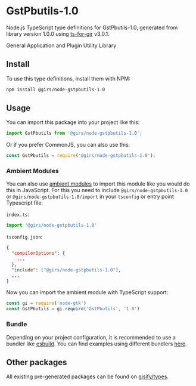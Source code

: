 
# GstPbutils-1.0

Node.js TypeScript type definitions for GstPbutils-1.0, generated from library version 1.0.0 using [ts-for-gir](https://github.com/gjsify/ts-for-gir) v3.0.1.

General Application and Plugin Utility Library

## Install

To use this type definitions, install them with NPM:
```bash
npm install @girs/node-gstpbutils-1.0
```

## Usage

You can import this package into your project like this:
```ts
import GstPbutils from '@girs/node-gstpbutils-1.0';
```

Or if you prefer CommonJS, you can also use this:
```ts
const GstPbutils = require('@girs/node-gstpbutils-1.0');
```

### Ambient Modules

You can also use [ambient modules](https://github.com/gjsify/ts-for-gir/tree/main/packages/cli#ambient-modules) to import this module like you would do this in JavaScript.
For this you need to include `@girs/node-gstpbutils-1.0` or `@girs/node-gstpbutils-1.0/import` in your `tsconfig` or entry point Typescript file:

`index.ts`:
```ts
import '@girs/node-gstpbutils-1.0'
```

`tsconfig.json`:
```json
{
  "compilerOptions": {
    ...
  },
  "include": ["@girs/node-gstpbutils-1.0"],
  ...
}
```

Now you can import the ambient module with TypeScript support: 

```ts
const gi = require('node-gtk')
const GstPbutils = gi.require('GstPbutils', '1.0')
```


### Bundle

Depending on your project configuration, it is recommended to use a bundler like [esbuild](https://esbuild.github.io/). You can find examples using different bundlers [here](https://github.com/gjsify/ts-for-gir/tree/main/examples).

## Other packages

All existing pre-generated packages can be found on [gjsify/types](https://github.com/gjsify/types).

